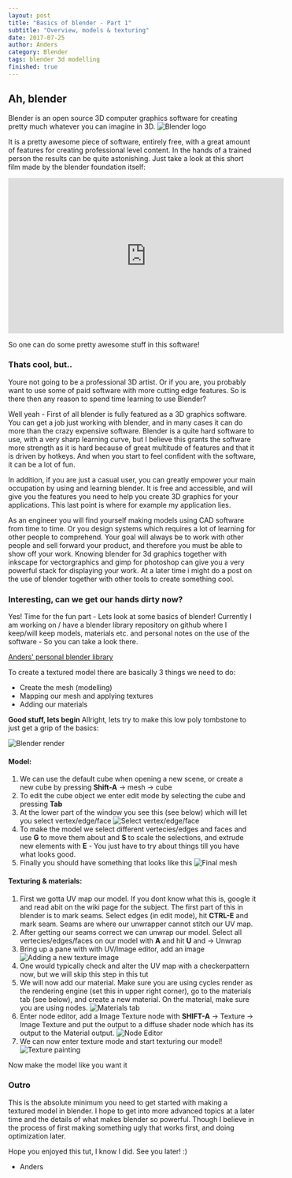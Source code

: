 ```yaml
---
layout: post
title: "Basics of blender - Part 1"
subtitle: "Overview, models & texturing"
date: 2017-07-25
author: Anders
category: Blender
tags: blender 3d modelling
finished: true
---
```


## Ah, blender
Blender is an open source 3D computer graphics software for creating pretty much whatever you can imagine in 3D.
![Blender logo]({{site.url}}/assets/blender/blender-logo.png)

It is a pretty awesome piece of software, entirely free, with a great amount of features for creating professional level content.  In the hands of a trained person the results can be quite astonishing. Just take a look at this short film made by the blender foundation itself:

<iframe width="560" height="315" src="https://www.youtube.com/embed/aqz-KE-bpKQ" frameborder="0" allowfullscreen></iframe>

So one can do some pretty awesome stuff in this software!

### Thats cool, but..
Youre not going to be a professional 3D artist. Or if you are, you probably want to use some of paid software with more cutting edge features. So is there then any reason to spend time learning to use Blender?

Well yeah - First of all blender is fully featured as a 3D graphics software. You can get a job just working with blender, and in many cases it can do more than the crazy expensive software. Blender is a quite hard software to use, with a very sharp learning curve, but I believe this grants the software more strength as it is hard because of great multitude of features and that it is driven by hotkeys. And when you start to feel confident with the software, it can be a lot of fun.

In addition, if you are just a casual user, you can greatly empower your main occupation by using and learning blender. It is free and accessible, and will give you the features you need to help you create 3D graphics for your applications. This last point is where for example my application lies.

As an engineer you will find yourself making models using CAD software from time to time. Or you design systems which requires a lot of learning for other people to comprehend. Your goal will always be to work with other people and sell forward your product, and therefore you must be able to show off your work. Knowing blender for 3d graphics together with inkscape for vectorgraphics and gimp for photoshop can give you a very powerful stack for displaying your work.  At a later time i might do a post on the use of blender together with other tools to create something cool.

### Interesting, can we get our hands dirty now?

Yes! Time for the fun part - Lets look at some basics of blender!  Currently I am working on / have a blender library repository on github where I keep/will keep models, materials etc. and personal notes on the use of the software - So you can take a look there.

[Anders' personal blender library](https://github.com/Andurshurrdurr/lib_blender)

To create a textured model there are basically 3 things we need to do:
- Create the mesh (modelling)
- Mapping our mesh and applying textures
- Adding our materials

**Good stuff, lets begin**
Allright, lets try to make this low poly tombstone to just get a grip of the basics:

![Blender render]({{site.url}}/assets/blender/blender1-1.png)

#### Model:
1. We can use the default cube when opening a new scene, or create a new cube by pressing **Shift-A** -> mesh -> cube
2. To edit the cube object we enter edit mode by selecting the cube and pressing **Tab**
3. At the lower part of the window you see this (see below) which will let you select vertex/edge/face ![Select vertex/edge/face]({{site.url}}/assets/blender/blender1-2.png)
4. To make the model we select different vertecies/edges and faces and use **G** to move them about and **S** to scale the selections, and extrude new elements with **E** - You just have to try about things till you have what looks good.
5. Finally you should have something that looks like this
![Final mesh]({{site.url}}/assets/blender/blender1-3.png)

#### Texturing & materials:

1. First we gotta UV map our model. If you dont know what this is, google it and read abit on the wiki page for the subject. The first part of this in blender is to mark seams. Select edges (in edit mode), hit **CTRL-E** and mark seam. Seams are where our unwrapper cannot stitch our UV map.
2. After getting our seams correct we can unwrap our model.  Select all vertecies/edges/faces on our model with **A** and hit **U** and -> Unwrap
3. Bring up a pane with with UV/Image editor, add an image ![Adding a new texture image]({{site.url}}/assets/blender/blender1-4.png)
4. One would typically check and alter the UV map with a checkerpattern now, but we will skip this step in this tut
5. We will now add our material. Make sure you are using cycles render as the rendering engine (set this in upper right corner), go to the materials tab (see below), and create a new material. On the material, make sure you are using nodes. ![Materials tab]({{site.url}}/assets/blender/blender1-5.png)
6. Enter node editor, add a Image Texture node with **SHIFT-A** -> Texture -> Image Texture and put the output to a diffuse shader node which has its output to the Material output. ![Node Editor]({{site.url}}/assets/blender/blender1-6.png)
7. We can now enter texture mode and start texturing our model! ![Texture painting]({{site.url}}/assets/blender/blender1-7.png)

Now make the model like you want it

### Outro

This is the absolute minimum you need to get started with making a textured model in blender. I hope to get into more advanced topics at a later time and the details of what makes blender so powerful. Though I believe in the process of first making something ugly that works first, and doing optimization later.

Hope you enjoyed this tut, I know I did. See you later! :)

- Anders

